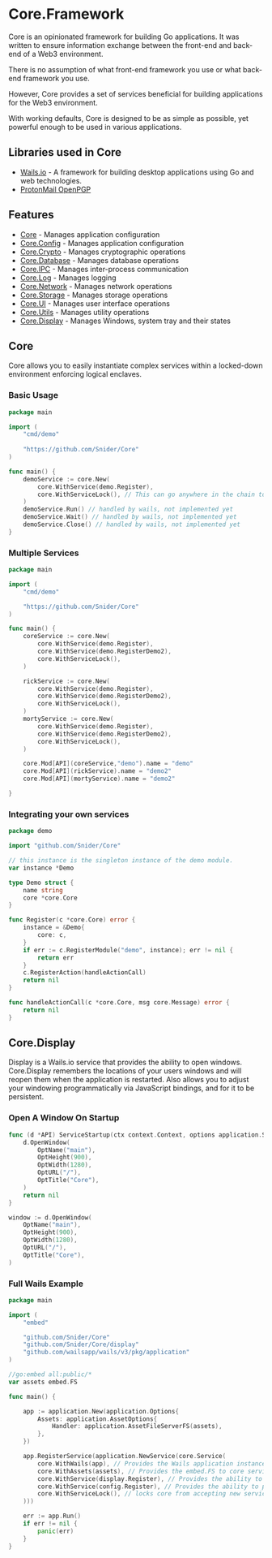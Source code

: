 # Core.Framework

Core is an opinionated framework for building Go applications. It was written to ensure information exchange between the front-end and back-end of a Web3 environment.

There is no assumption of what front-end framework you use or what back-end framework you use.

However, Core provides a set of services beneficial for building applications for the Web3 environment.

With working defaults, Core is designed to be as simple as possible, yet powerful enough to be used in various applications.

## Libraries used in Core
- [Wails.io](https://github.com/wailsapp/wails) - A framework for building desktop applications using Go and web technologies.
- [ProtonMail OpenPGP](https://github.com/ProtonMail/go-crypto)
## Features
- [Core](#core) - Manages application configuration
- [Core.Config](#coreconfig) - Manages application configuration
- [Core.Crypto](#corecrypto) - Manages cryptographic operations
- [Core.Database](#coredatabase) - Manages database operations
- [Core.IPC](#coreipc) - Manages inter-process communication
- [Core.Log](#corelog) - Manages logging
- [Core.Network](#corenetwork) - Manages network operations
- [Core.Storage](#corestorage) - Manages storage operations
- [Core.UI](#coreui) - Manages user interface operations
- [Core.Utils](#coreutils) - Manages utility operations
- [Core.Display](#coredisplay) - Manages Windows, system tray and their states


## Core

Core allows you to easily instantiate complex services within a locked-down environment enforcing logical enclaves.

### Basic Usage
```go
package main

import (
    "cmd/demo"
	
    "https://github.com/Snider/Core"
)

func main() {
	demoService := core.New(
		core.WithService(demo.Register),
		core.WithServiceLock(), // This can go anywhere in the chain to be the Final Service (provides security clarity)
	)
	demoService.Run() // handled by wails, not implemented yet
	demoService.Wait() // handled by wails, not implemented yet
	demoService.Close() // handled by wails, not implemented yet
}
```

### Multiple Services
```go
package main

import (
	"cmd/demo"

	"https://github.com/Snider/Core"
)

func main() {
	coreService := core.New(
		core.WithService(demo.Register),
		core.WithService(demo.RegisterDemo2),
		core.WithServiceLock(),
	)

	rickService := core.New(
		core.WithService(demo.Register),
		core.WithService(demo.RegisterDemo2),
		core.WithServiceLock(),
	)
	mortyService := core.New(
		core.WithService(demo.Register),
		core.WithService(demo.RegisterDemo2),
		core.WithServiceLock(),
	)

	core.Mod[API](coreService,"demo").name = "demo"
	core.Mod[API](rickService).name = "demo2"
	core.Mod[API](mortyService).name = "demo2"

}
```

### Integrating your own services
```go
package demo

import "github.com/Snider/Core"

// this instance is the singleton instance of the demo module.
var instance *Demo

type Demo struct {
	name string
	core *core.Core
}

func Register(c *core.Core) error {
	instance = &Demo{
		core: c,
	}
	if err := c.RegisterModule("demo", instance); err != nil {
		return err
	}
	c.RegisterAction(handleActionCall)
	return nil
}

func handleActionCall(c *core.Core, msg core.Message) error {
	return nil
}


```

## Core.Display

Display is a Wails.io service that provides the ability to open windows.
Core.Display remembers the locations of your users windows and will reopen them when the application is restarted.
Also allows you to adjust your windowing programmatically via JavaScript bindings, and for it to be persistent.

### Open A Window On Startup

```go
func (d *API) ServiceStartup(ctx context.Context, options application.ServiceOptions) error {
	d.OpenWindow(
		OptName("main"),
		OptHeight(900),
		OptWidth(1280),
		OptURL("/"),
		OptTitle("Core"),
	)
	return nil
}
```

```go
window := d.OpenWindow(
	OptName("main"),
	OptHeight(900),
	OptWidth(1280),
	OptURL("/"),
	OptTitle("Core"),
)
```

### Full Wails Example
```go
package main

import (
	"embed"

	"github.com/Snider/Core"
	"github.com/Snider/Core/display"
	"github.com/wailsapp/wails/v3/pkg/application"
)

//go:embed all:public/*
var assets embed.FS

func main() {

	app := application.New(application.Options{
		Assets: application.AssetOptions{
			Handler: application.AssetFileServerFS(assets),
		},
	})

	app.RegisterService(application.NewService(core.Service(
		core.WithWails(app), // Provides the Wails application instance to core services
		core.WithAssets(assets), // Provides the embed.FS to core services
		core.WithService(display.Register), // Provides the ability to open windows
		core.WithService(config.Register), // Provides the ability to persist UI state (windows reopen where they closed)
		core.WithServiceLock(), // locks core from accepting new services blocking access to IPC
	)))

	err := app.Run()
	if err != nil {
		panic(err)
	}
}
```
